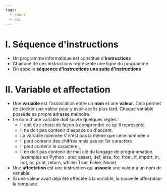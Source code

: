 ```yaml
---
tags:
  - cours
  - nsi
---
```


# I. Séquence d'instructions

- Un programme informatique est constitué d'**instructions**
- Chacune de ces instructions représente une ligne du programme
- On appelle **séquence d'instructions une suite d'instructions**

# II. Variable et affectation

- Une **variable** est l'association entre un **nom** et une **valeur**. Cela permet de stocker une valeur pour y avoir accès plus tard. Chaque variable possède sa propre adresse mémoire.
- Le nom d'une variable doit suivre quelques règles :
	- Il doit être choisi de façon à comprendre ce qu'il représente.
	- Il ne doit pas contenir d'espace ou d'accent.
	- La variable nommée V n'est pas la même que celle nommée v
	- Il peut contenir des chiffres mais pas en 1er caractère
	- Il peut contenir le caractère _
	- Il ne doit pas contenir de mot clé du langage de programmation (exemples en Python : and, assert, def, else, for, from, if, import, in, not, or, print, return, whilen True, False, None)
- Une **affectation** est une instruction qui **associe** une valeur à un nom de variable.
- Si une valeur avait déja été affectée à la variable, la nouvelle affectation la remplace.